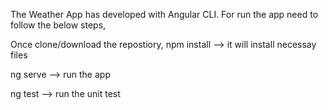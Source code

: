 The Weather App has developed with Angular CLI.
For run the app need to follow the below steps,

Once clone/download the repostiory,
npm install --> it will install necessay files


ng serve --> run the app


ng test --> run the unit test 

